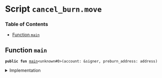 
<a name="SCRIPT"></a>

# Script `cancel_burn.move`

### Table of Contents

-  [Function `main`](#SCRIPT_main)



<a name="SCRIPT_main"></a>

## Function `main`



<pre><code><b>public</b> <b>fun</b> <a href="#SCRIPT_main">main</a>&lt;unknown#0&gt;(account: &signer, preburn_address: address)
</code></pre>



<details>
<summary>Implementation</summary>


<pre><code><b>fun</b> <a href="#SCRIPT_main">main</a>&lt;Token&gt;(account: &signer, preburn_address: address) {
    <a href="../../modules/doc/LibraAccount.md#0x1_LibraAccount_cancel_burn">LibraAccount::cancel_burn</a>&lt;Token&gt;(account, preburn_address)
}
</code></pre>



</details>
